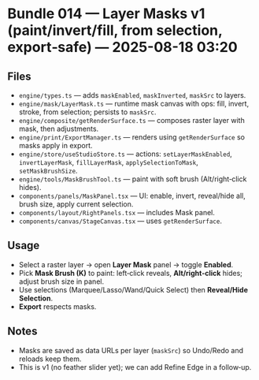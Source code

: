# Bundle 014 — Layer Masks v1 (paint/invert/fill, from selection, export‑safe) — 2025-08-18 03:20

## Files
- `engine/types.ts` — adds `maskEnabled`, `maskInverted`, `maskSrc` to layers.
- `engine/mask/LayerMask.ts` — runtime mask canvas with ops: fill, invert, stroke, from selection; persists to `maskSrc`.
- `engine/composite/getRenderSurface.ts` — composes raster layer with mask, then adjustments.
- `engine/print/ExportManager.ts` — renders using `getRenderSurface` so masks apply in export.
- `engine/store/useStudioStore.ts` — actions: `setLayerMaskEnabled`, `invertLayerMask`, `fillLayerMask`, `applySelectionToMask`, `setMaskBrushSize`.
- `engine/tools/MaskBrushTool.ts` — paint with soft brush (Alt/right‑click hides).
- `components/panels/MaskPanel.tsx` — UI: enable, invert, reveal/hide all, brush size, apply current selection.
- `components/layout/RightPanels.tsx` — includes Mask panel.
- `components/canvas/StageCanvas.tsx` — uses `getRenderSurface`.

## Usage
- Select a raster layer → open **Layer Mask** panel → toggle **Enabled**.  
- Pick **Mask Brush (K)** to paint: left‑click reveals, **Alt/right‑click** hides; adjust brush size in panel.  
- Use selections (Marquee/Lasso/Wand/Quick Select) then **Reveal/Hide Selection**.  
- **Export** respects masks.

## Notes
- Masks are saved as data URLs per layer (`maskSrc`) so Undo/Redo and reloads keep them.  
- This is v1 (no feather slider yet); we can add Refine Edge in a follow‑up.
